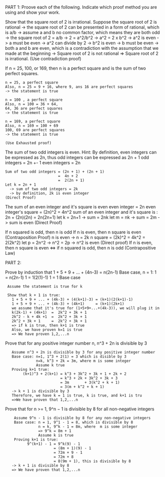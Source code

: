 PART 1:
Proove each of the following. Indicate which proof method you are using and show your work.

Show that the square root of 2 is irrational.
  Suppose the square root of 2 is rational 
  -> the square root of 2 can be presented in a form of rational, which is a/b
  -> assume a and b no common factor, which means they are both odd
  ->      the square root of 2 = a/b
  ->                   2 = a^2/b^2
  ->                  a^2 = 2 x b^2
  -> a^2 is even 
  -> a must be even
  -> a^2 can divide by 2
  -> b^2 is even 
  -> b must be even
  -> both a and b are even, which is a contradiction with the assumption that we made at the beginning
  -> Square root of 2 is not rational
  => Square root of 2 is irrational.
  (Use contradiction proof)
  
  If n = 25, 100, or 169, then n is a perfect square and is the sum of two perfect squares.
  
    n = 25, a perfect square
    Also, n = 25 = 9 + 16, where 9, ans 16 are perfect squares
    -> the statement is true
    
    n = 100 , a perfect square
    Also, n = 100 = 36 + 64, 
    64, 36 are perfect squares
    -> the statement is true
    
    n = 169, a perfect square
    Also, n = 169 = 100 + 69 
    100, 69 are perfect squares
    -> the statement is true
    
    (Use Exhausted proof)
   
   
The sum of two odd integers is even. Hint: By definition, even integers can be expressed as 2n, thus odd integers can be expressed as 2n + 1
    odd integers = 2n +- 1
    even integers = 2n
    
    Sum of two odd integers = (2n + 1) + (2n + 1)
                            =  4n + 2
                            =  2(2n + 1)
    Let k = 2n + 1
      -> sum of two odd integers = 2k 
      -> by definition, 2k is even integer
    (Direct Proof)
      
 The sum of an even integer and it's square is even
    even integer = 2n
    even integer's square = (2n)^2 = 4n^2
    sum of an even integer and it's square is :
          2n + (2n)(2n)
        = 2n(2n+1)
    let k = 2n+1
    ->  sum = 2nk
    let m = nk
    ->  sum = 2m
    ->  sum is even
    (Direct Proof)
    
  If n squared is odd, then n is odd
     If n is even, then n square is even
     (Contraposition Proof)
     n is even -> n = 2k
     n square = (2k)^2 = 4k^2 = 2(2k^2)
     let p = 2n^2
     -> n^2 = 2p
     -> n^2 is even
     (Direct proof)
     If n is even, then n square is even <=> if n squared is odd, then n is odd
     (Contrapositive Law)
     
 PART 2: 
 
 Prove by induction that 1 + 5 + 9 + ... + (4n-3) = n(2n-1)
    Base case, n = 1:
     1 = n(2n-1)
     1 = 1(2(1)-1)
     1 = 1  Base case 
     
     Assume the statement is true for k
     
     Show that k + 1 is true:
       1 + 5 + 9 + ... + (4k-3) + (4(k+1)-3) = (k+1)(2(k+1)-1)
       1 + 5 + 9 + ... + (4k-3) + (4k+1)     = (k+1)(2k+1)
       we assume that it's true for (1+5+9+...+(4k-3)), we will plug it in
       k(2k-1) + (4k+1)  =  2k^2 + 3k + 1
       2k^2 - k + 4k +1  =  2k^2 + 3k + 1
       2k^2 + 3k + 1     =  2k^2 + 3k + 1
       => if k is true, then k+1 is true
       Also, we have proven k=1 is true
       => We have proven 1,2,...n
       
   Prove that for any positive integer number n, n^3 + 2n is divisible by 3
   
       Assume n^3 + 2n is divisible by 3 for any positive integer number
       Base case: n=1, 1^3 + 2(1) = 3 which is disible by 3
                  n=k, k^3 + 2k = 3m, where m is some integer
                  Assume k true
       Proving k+1 true: 
            (k+1)^3 + 2(k+1) = k^3 + 3k^2 + 3k + 1 + 2k + 2 
                             = k^3 + 2k + 3k^2 + 3k + 3
                             = 3m       + 3(k^2 + k + 1)
                             = 3(m + k^2 + k + 1)
       -> k + 1 is divisible by 3
       Therefore, we have k = 1 is true, k is true, and k+1 is tru
       =>We have proven that 1,2,...n
                             
       
   
     
   Prove that for n >= 1, 9^n − 1 is divisible by 8 for all non-negative integers
        
        Assume 9^n - 1 is divisible by 8 for any non-negative integers
        Base case: n = 1, 9^1 - 1 = 8, which is divisible by 8
                   n = k, 9^k - 1 = 8m, where  m is some integer
                   => 9^k = 8m + 1
                   Assume k is true
        Proving k+1 is true:
              9^(k+1) - 1 = 9^k(9) - 1 
                          = (8m + 1)(9) - 1 
                          = 72m + 9 - 1
                          = 72m + 8 
                          = 8(9m + 1), this is divisible by 8
       -> k + 1 is divisible by 8
       => We have proven that 1,2,...n
                          
    
    
 
 
